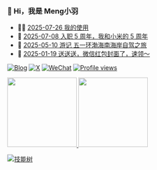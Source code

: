 ### 🤠 Hi，我是 Meng小羽

<!-- BLOG-POST-LIST:START -->
- 👨‍🏫 [2025-07-26 我的使用](https://blog.debuginn.com/use/)
- 🦄 [2025-07-08 入职 5 周年，我和小米的 5 周年](https://blog.debuginn.com/p/work-5-years/)
- 💃 [2025-05-10 游记 五一环渤海南海岸自驾之旅](https://blog.debuginn.com/p/travel-bohainan/)
- 🤔 [2025-01-19 送送送，微信红包封面了，速领～](https://blog.debuginn.com/p/wechat-red-packet-25/)<!-- BLOG-POST-LIST:END -->

[![Blog](https://img.shields.io/badge/blog.debuginn.com-0066ff?logo=blogger&logoColor=white)](https://blog.debuginn.com)
[![X](https://img.shields.io/badge/@idebuginn-000000?logo=x&logoColor=white)](https://twitter.com/idebuginn)
[![WeChat](https://img.shields.io/badge/@debuginn-07C160?logo=wechat&logoColor=white)](https://blog.debuginn.com/subscribe)
[![Profile views](https://komarev.com/ghpvc/?username=debuginn&color=blueviolet)](https://github.com/debuginn)

<p>
    <a href="#">
        <img height="159px" src="https://github-readme-stats.vercel.app/api?username=debuginn&show_icons=true&theme=github_dark_dimmed&layout=compact" />
    </a>
     <a href="#">
        <img height="159px" src="https://github-readme-stats.vercel.app/api/top-langs/?username=debuginn&theme=github_dark_dimmed&layout=compact&hide=javascript,html,css,php,scss" />
    </a>
</p>

[![技能树](https://skillicons.dev/icons?i=go,java,spring,maven,mysql,postgres,redis,mongodb,linux,bash,docker,kubernetes,grafana,prometheus,nginx,git,github,gitlab,vim,idea,vscode,md,postman,stackoverflow,apple,obsidian,ps,cloudflare&theme=light)](https://blog.debuginn.com/project/)
